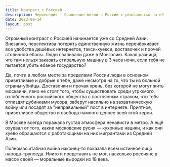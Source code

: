 ```yaml
---
title: Контраст с Россией
description: Червепедия - Сравнение жизни в России с реальностью за её пределами.
date: 2022-09-14
layout: post
---
```


<p>Огромный контраст с Россией начинается уже со Средней Азии. Внезапно, перспектива потерять единственную жизнь перечёркивает все удобства дешёвых интернетов, такси-хуекси, доставочек и прочей столичной ебалы. Люди сваливали даже в Монголию. Какая разница, что там нельзя заказать стиральную машину в 3 часа ночи, если тебя не пытается убить ебаное государство?</p>

<p>Да, почти в любом месте за пределами России люди в основном приветливые и добрые к тебе, даже несмотря на то, что ты из больной страны-убийцы. Доставочки и прочая хрень, без которой не могут жить москвичи, явно не стоят того, чтобы существовать среди угрюмого, озлобленного российского общества с постоянным страхом, что тебя отпиздят дубинками мусора, заберут насильно на захватническую войну или посадят за "неправильный" пост в интернете. Приятное, приветливое общество и свобода намного ценнее всей этой херни.</p>

<p>В Москве всегда поражала густая атмосфера ненависти в метро. А ещё охуевал от того, какие московские русня — кухонные нацики, и как они хуёво обращаются с работающими на них мигрантами из Средней Азии.</p>

<p>Полномасштабная война наконец-то показала всем истинное лицо народа-трупоеда. Никто и представить не мог, насколько россияне в массе своей — моральные выродки из 18 века.</p>